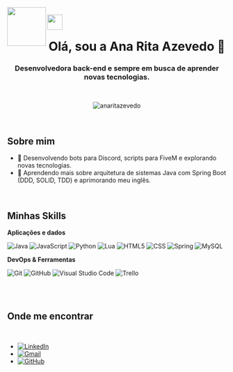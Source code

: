 <img align="left" height="89" src="https://media3.giphy.com/media/v1.Y2lkPTc5MGI3NjExOG9uZGZpdW1sOHM3eXl5bHpxZzFoNmQwanVvMmdzdG4yOGdoNGxqeCZlcD12MV9pbnRlcm5hbF9naWZfYnlfaWQmY3Q9cw/6KirhLJyR7oMcwgJQk/giphy.gif"  />
<br>
<img align="left" height="35" src="https://media3.giphy.com/media/v1.Y2lkPTc5MGI3NjExNXdiZzV5Zjc2anppZ282ZDNveWswdTM0aWplZWJlamhtaXB2Y2N5eSZlcD12MV9pbnRlcm5hbF9naWZfYnlfaWQmY3Q9dHM/Cg9oeBXqFayCq26ggf/giphy.gif"  />
<div align="center">
</div>

<br>
<h1 align="center">Olá, sou a Ana Rita Azevedo 👋 </h1>
<h3 align="center">Desenvolvedora back-end e  sempre em busca de aprender novas tecnologias.</h3>
<br>

<div align="center"> 
  <p align="center"> 
    <img src="https://komarev.com/ghpvc/?username=anaritazevedo&label=Profile%20views&color=0e75b6&style=flat" alt="anaritazevedo" /> 
  </p>
</div>

<br>

## Sobre mim

- 🤔 Desenvolvendo bots para Discord, scripts para FiveM e explorando novas tecnologias.
- 🌱 Aprendendo mais sobre arquitetura de sistemas Java com Spring Boot (DDD, SOLID, TDD) e aprimorando meu inglês.
<br>


## Minhas Skills

**Aplicações e dados**

![Java](https://img.shields.io/badge/-Java-333333?style=flat&logo=Java&logoColor=007396)
![JavaScript](https://img.shields.io/badge/-JavaScript-333333?style=flat&logo=javascript)
![Python](https://img.shields.io/badge/-Python-333333?style=flat&logo=python)
![Lua](https://img.shields.io/badge/-Lua-333333?style=flat&logo=lua&logoColor=2C2D72)
![HTML5](https://img.shields.io/badge/-HTML5-333333?style=flat&logo=HTML5)
![CSS](https://img.shields.io/badge/-CSS-333333?style=flat&logo=CSS3&logoColor=1572B6)
![Spring](https://img.shields.io/badge/-Spring-333333?style=flat&logo=spring&logoColor=6DB33F)
![MySQL](https://img.shields.io/badge/-MySQL-333333?style=flat&logo=mysql)
<br>

**DevOps & Ferramentas**

![Git](https://img.shields.io/badge/-Git-333333?style=flat&logo=git)
![GitHub](https://img.shields.io/badge/-GitHub-333333?style=flat&logo=github)
![Visual Studio Code](https://img.shields.io/badge/-Visual%20Studio%20Code-333333?style=flat&logo=visual-studio-code&logoColor=007ACC)
![Trello](https://img.shields.io/badge/-Trello-333333?style=flat&logo=trello&logoColor=007ACC)

<br>
<br>

## Onde me encontrar
<br>

-   [![LinkedIn](https://custom-icon-badges.demolab.com/badge/LinkedIn-0A66C2?logo=linkedin-white&logoColor=fff)](https://www.linkedin.com/in/anaritazevedo/)
-   [![Gmail](https://img.shields.io/badge/%20-Gmail-D14836.svg?style=flat&logo=gmail)](mailto:narritadev@gmail.com)
-   [![GitHub](https://img.shields.io/badge/%20-GitHub-181717.svg?style=flat&logo=github)](https://github.com/anaritazevedo)
  </a>
</div>

</div>
